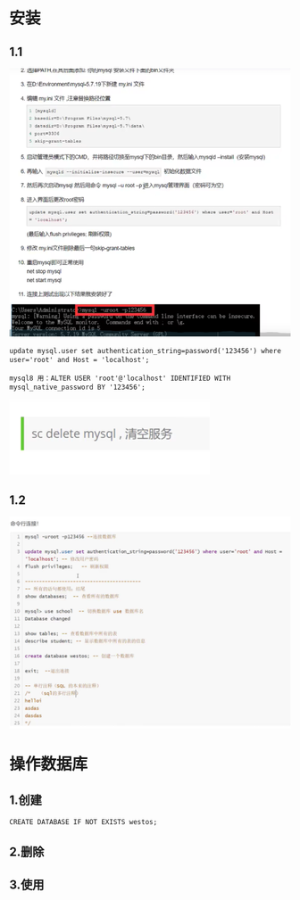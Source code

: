 # 安装

## 1.1

![image-20210320185731731](assets.MySQL/image-20210320185731731.png)

```
update mysql.user set authentication_string=password('123456') where user='root' and Host = 'localhost';

mysql8 用：ALTER USER 'root'@'localhost' IDENTIFIED WITH mysql_native_password BY '123456';
```

![image-20210320190720812](assets.MySQL/image-20210320190720812.png)

## 1.2

![image-20210320194215387](assets.MySQL/image-20210320194215387.png)

# 操作数据库

## 1.创建

```
CREATE DATABASE IF NOT EXISTS westos;
```



## 2.删除



## 3.使用